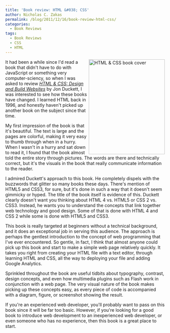 ```yaml
---
title: 'Book review: HTML &#038; CSS'
author: Nicholas C. Zakas
permalink: /blog/2011/12/16/book-review-html-css/
categories:
  - Book Reviews
tags:
  - Book Reviews
  - CSS
  - HTML
---
```

[<img src="/images/wp-content/uploads/2011/12/htmlandcss.png" alt="HTML & CSS book cover" width="240" height="300" align="right" />][1]It had been a while since I'd read a book that didn't have to do with JavaScript or something very computer-sciency, so when I was asked to review <cite><a href="http://www.amazon.com/gp/product/1118008189/ref=as_li_ss_tl?ie=UTF8&#038;camp=1789&#038;creative=390957&#038;creativeASIN=1118008189&#038;linkCode=as2&#038;tag=nczonline-20">HTML & CSS: Design and Build Websites</a></cite> by Jon Duckett, I was interested to see how these books have changed. I learned HTML back in 1996, and honestly haven't picked up another book on the subject since that time.

My first impression of the book is that it's beautiful. The text is large and the pages are colorful, making it very easy to thumb through when in a hurry. When I wasn't in a hurry and sat down to read it, I found that the book almost told the entire story through pictures. The words are there and technically correct, but it's the visuals in the book that really communicate information to the reader.

I admired Duckett's approach to this book. He completely dispels with the buzzwords that glitter so many books these days. There's mention of HTML5 and CSS3, for sure, but it's done in such a way that it doesn't seem gimmicky or hyped. The title of the book itself is evidence of this. Duckett clearly doesn't want you thinking about HTML 4 vs. HTML5 or CSS 2 vs. CSS3. Instead, he wants you to understand the concepts that link together web technology and good design. Some of that is done with HTML 4 and CSS 2 while some is done with HTML5 and CSS3.

This book is really targeted at beginners without a technical background, and it does an exceptional job in serving this audience. The approach is perhaps the gentlest introduction to the concept of web programming that I've ever encountered. So gentle, in fact, I think that almost anyone could pick up this book and start to make a simple web page relatively quickly. It takes you right from creating your HTML file with a text editor, through learning HTML and CSS, all the way to deploying your file and adding Google Analytics.

Sprinkled throughout the book are useful tidbits about typography, contrast, design concepts, and even how multimedia plugins such as Flash work in conjunction with a web page. The very visual nature of the book makes picking up these concepts easy, as every piece of code is accompanied with a diagram, figure, or screenshot showing the result.

If you're an experienced web developer, you'll probably want to pass on this book since it will be far too basic. However, if you're looking for a good book to introduce web development to an inexperienced web developer, or even someone who has no experience, then this book is a great place to start.

 [1]: http://www.amazon.com/gp/product/1118008189/ref=as_li_ss_tl?ie=UTF8&camp=1789&creative=390957&creativeASIN=1118008189&linkCode=as2&tag=nczonline-20
